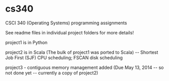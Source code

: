 cs340
=====

CSCI 340 (Operating Systems) programming assignments

See readme files in individual project folders for more details! 

project1 is in Python

project2 is in Scala (The bulk of project1 was ported to Scala) -- Shortest Job First (SJF) CPU scheduling; FSCAN disk scheduling

project3 - contiguous memory management added (Due May 13, 2014 -- so not done yet -- currently a copy of project2)
